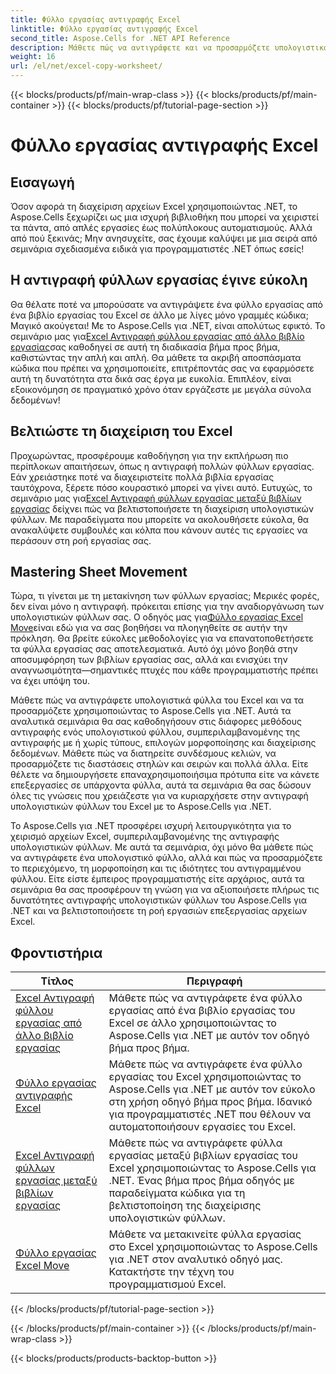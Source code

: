 ```yaml
---
title: Φύλλο εργασίας αντιγραφής Excel
linktitle: Φύλλο εργασίας αντιγραφής Excel
second_title: Aspose.Cells for .NET API Reference
description: Μάθετε πώς να αντιγράφετε και να προσαρμόζετε υπολογιστικά φύλλα Excel με το Aspose.Cells για .NET. Λεπτομερή σεμινάρια για τον έλεγχο του χειρισμού και της μορφοποίησης δεδομένων.
weight: 16
url: /el/net/excel-copy-worksheet/
---
```


{{< blocks/products/pf/main-wrap-class >}}
{{< blocks/products/pf/main-container >}}
{{< blocks/products/pf/tutorial-page-section >}}

# Φύλλο εργασίας αντιγραφής Excel

## Εισαγωγή

Όσον αφορά τη διαχείριση αρχείων Excel χρησιμοποιώντας .NET, το Aspose.Cells ξεχωρίζει ως μια ισχυρή βιβλιοθήκη που μπορεί να χειριστεί τα πάντα, από απλές εργασίες έως πολύπλοκους αυτοματισμούς. Αλλά από πού ξεκινάς; Μην ανησυχείτε, σας έχουμε καλύψει με μια σειρά από σεμινάρια σχεδιασμένα ειδικά για προγραμματιστές .NET όπως εσείς!

## Η αντιγραφή φύλλων εργασίας έγινε εύκολη

 Θα θέλατε ποτέ να μπορούσατε να αντιγράψετε ένα φύλλο εργασίας από ένα βιβλίο εργασίας του Excel σε άλλο με λίγες μόνο γραμμές κώδικα; Μαγικό ακούγεται! Με το Aspose.Cells για .NET, είναι απολύτως εφικτό. Το σεμινάριο μας για[Excel Αντιγραφή φύλλου εργασίας από άλλο βιβλίο εργασίας](./excel-copy-worksheet-from-other-workbook/)σας καθοδηγεί σε αυτή τη διαδικασία βήμα προς βήμα, καθιστώντας την απλή και απλή. Θα μάθετε τα ακριβή αποσπάσματα κώδικα που πρέπει να χρησιμοποιείτε, επιτρέποντάς σας να εφαρμόσετε αυτή τη δυνατότητα στα δικά σας έργα με ευκολία. Επιπλέον, είναι εξοικονόμηση σε πραγματικό χρόνο όταν εργάζεστε με μεγάλα σύνολα δεδομένων!

## Βελτιώστε τη διαχείριση του Excel

 Προχωρώντας, προσφέρουμε καθοδήγηση για την εκπλήρωση πιο περίπλοκων απαιτήσεων, όπως η αντιγραφή πολλών φύλλων εργασίας. Εάν χρειάστηκε ποτέ να διαχειριστείτε πολλά βιβλία εργασίας ταυτόχρονα, ξέρετε πόσο κουραστικό μπορεί να γίνει αυτό. Ευτυχώς, το σεμινάριο μας για[Excel Αντιγραφή φύλλων εργασίας μεταξύ βιβλίων εργασίας](./excel-copy-worksheets-between-workbooks/) δείχνει πώς να βελτιστοποιήσετε τη διαχείριση υπολογιστικών φύλλων. Με παραδείγματα που μπορείτε να ακολουθήσετε εύκολα, θα ανακαλύψετε συμβουλές και κόλπα που κάνουν αυτές τις εργασίες να περάσουν στη ροή εργασίας σας.

## Mastering Sheet Movement

 Τώρα, τι γίνεται με τη μετακίνηση των φύλλων εργασίας; Μερικές φορές, δεν είναι μόνο η αντιγραφή. πρόκειται επίσης για την αναδιοργάνωση των υπολογιστικών φύλλων σας. Ο οδηγός μας για[Φύλλο εργασίας Excel Move](./excel-move-worksheet/)είναι εδώ για να σας βοηθήσει να πλοηγηθείτε σε αυτήν την πρόκληση. Θα βρείτε εύκολες μεθοδολογίες για να επανατοποθετήσετε τα φύλλα εργασίας σας αποτελεσματικά. Αυτό όχι μόνο βοηθά στην αποσυμφόρηση των βιβλίων εργασίας σας, αλλά και ενισχύει την αναγνωσιμότητα—σημαντικές πτυχές που κάθε προγραμματιστής πρέπει να έχει υπόψη του.

Μάθετε πώς να αντιγράφετε υπολογιστικά φύλλα του Excel και να τα προσαρμόζετε χρησιμοποιώντας το Aspose.Cells για .NET. Αυτά τα αναλυτικά σεμινάρια θα σας καθοδηγήσουν στις διάφορες μεθόδους αντιγραφής ενός υπολογιστικού φύλλου, συμπεριλαμβανομένης της αντιγραφής με ή χωρίς τύπους, επιλογών μορφοποίησης και διαχείρισης δεδομένων. Μάθετε πώς να διατηρείτε συνδέσμους κελιών, να προσαρμόζετε τις διαστάσεις στηλών και σειρών και πολλά άλλα. Είτε θέλετε να δημιουργήσετε επαναχρησιμοποιήσιμα πρότυπα είτε να κάνετε επεξεργασίες σε υπάρχοντα φύλλα, αυτά τα σεμινάρια θα σας δώσουν όλες τις γνώσεις που χρειάζεστε για να κυριαρχήσετε στην αντιγραφή υπολογιστικών φύλλων του Excel με το Aspose.Cells για .NET.

Το Aspose.Cells για .NET προσφέρει ισχυρή λειτουργικότητα για το χειρισμό αρχείων Excel, συμπεριλαμβανομένης της αντιγραφής υπολογιστικών φύλλων. Με αυτά τα σεμινάρια, όχι μόνο θα μάθετε πώς να αντιγράφετε ένα υπολογιστικό φύλλο, αλλά και πώς να προσαρμόζετε το περιεχόμενο, τη μορφοποίηση και τις ιδιότητες του αντιγραμμένου φύλλου. Είτε είστε έμπειρος προγραμματιστής είτε αρχάριος, αυτά τα σεμινάρια θα σας προσφέρουν τη γνώση για να αξιοποιήσετε πλήρως τις δυνατότητες αντιγραφής υπολογιστικών φύλλων του Aspose.Cells για .NET και να βελτιστοποιήσετε τη ροή εργασιών επεξεργασίας αρχείων Excel.

## Φροντιστήρια 
| Τίτλος | Περιγραφή |
| --- | --- |
| [Excel Αντιγραφή φύλλου εργασίας από άλλο βιβλίο εργασίας](./excel-copy-worksheet-from-other-workbook/) | Μάθετε πώς να αντιγράφετε ένα φύλλο εργασίας από ένα βιβλίο εργασίας του Excel σε άλλο χρησιμοποιώντας το Aspose.Cells για .NET με αυτόν τον οδηγό βήμα προς βήμα. |  
| [Φύλλο εργασίας αντιγραφής Excel](./excel-copy-worksheet/) | Μάθετε πώς να αντιγράφετε ένα φύλλο εργασίας του Excel χρησιμοποιώντας το Aspose.Cells για .NET με αυτόν τον εύκολο στη χρήση οδηγό βήμα προς βήμα. Ιδανικό για προγραμματιστές .NET που θέλουν να αυτοματοποιήσουν εργασίες του Excel. |  
| [Excel Αντιγραφή φύλλων εργασίας μεταξύ βιβλίων εργασίας](./excel-copy-worksheets-between-workbooks/) | Μάθετε πώς να αντιγράφετε φύλλα εργασίας μεταξύ βιβλίων εργασίας του Excel χρησιμοποιώντας το Aspose.Cells για .NET. Ένας βήμα προς βήμα οδηγός με παραδείγματα κώδικα για τη βελτιστοποίηση της διαχείρισης υπολογιστικών φύλλων. |  
| [Φύλλο εργασίας Excel Move](./excel-move-worksheet/) | Μάθετε να μετακινείτε φύλλα εργασίας στο Excel χρησιμοποιώντας το Aspose.Cells για .NET στον αναλυτικό οδηγό μας. Κατακτήστε την τέχνη του προγραμματισμού Excel. |  
{{< /blocks/products/pf/tutorial-page-section >}}

{{< /blocks/products/pf/main-container >}}
{{< /blocks/products/pf/main-wrap-class >}}

{{< blocks/products/products-backtop-button >}}
